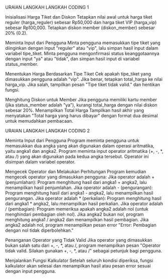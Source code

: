 URAIAN LANGKAH LANGKAH CODING 1

Inisialisasi Harga Tiket dan Diskon Tetapkan nilai awal untuk harga tiket reguler (harga_reguler) sebesar Rp50,000 dan harga tiket VIP (harga_vip) sebesar Rp100,000. Tetapkan diskon member (diskon_member) sebesar 20% (0.2).

Meminta Input dari Pengguna Minta pengguna memasukkan tipe tiket yang diinginkan dengan input "reguler" atau "vip", lalu simpan hasil input dalam variabel tipe_tiket. Minta pengguna mengonfirmasi status keanggotaannya dengan input "ya" atau "tidak", dan simpan hasil input di variabel status_member.

Menentukan Harga Berdasarkan Tipe Tiket Cek apakah tipe_tiket yang dimasukkan pengguna adalah "vip". Jika benar, tetapkan total_harga ke nilai harga_vip. Jika salah, tampilkan pesan "Tipe tiket tidak valid." dan hentikan fungsi.

Menghitung Diskon untuk Member Jika pengguna memiliki kartu member (jika status_member adalah "ya"), kurangi total_harga dengan nilai diskon sebesar 20%. Menampilkan Total Harga Tampilkan hasil akhir yang menyatakan "Total harga yang harus dibayar" dengan format dua desimal untuk memudahkan pembacaan.

URAIAN LANGKAH LANGKAH CODING 2

Meminta Input dari Pengguna Program meminta pengguna untuk memasukkan dua angka yang akan digunakan dalam operasi aritmatika, yaitu angka1 dan angka2. Program meminta input operator aritmatika (+, -, *, atau /) yang akan digunakan pada kedua angka tersebut. Operator ini disimpan dalam variabel operator.

Mengecek Operator dan Melakukan Perhitungan Program kemudian mengecek operator yang dimasukkan pengguna: Jika operator adalah + (penjumlahan): Program menghitung hasil dari angka1 + angka2, lalu menampilkan hasil penjumlahan. Jika operator adalah - (pengurangan): Program menghitung hasil dari angka1 - angka2, lalu menampilkan hasil pengurangan. Jika operator adalah * (perkalian): Program menghitung hasil dari angka1 * angka2, lalu menampilkan hasil perkalian. Jika operator adalah / (pembagian): Program memeriksa apakah angka2 adalah nol (untuk menghindari pembagian oleh nol). Jika angka2 bukan nol, program menghitung angka1 / angka2 dan menampilkan hasil pembagian. Jika angka2 adalah nol, program menampilkan pesan error "Error: Pembagian dengan nol tidak diperbolehkan."

Penanganan Operator yang Tidak Valid Jika operator yang dimasukkan bukan salah satu dari +, -, *, atau /, program menampilkan pesan "Operator tidak valid. Silakan gunakan +, -, *, atau /" sebagai petunjuk bagi pengguna.

Menjalankan Fungsi Kalkulator Setelah seluruh kondisi diperiksa, fungsi kalkulator akan selesai dan menampilkan hasil atau pesan error sesuai dengan input pengguna.
